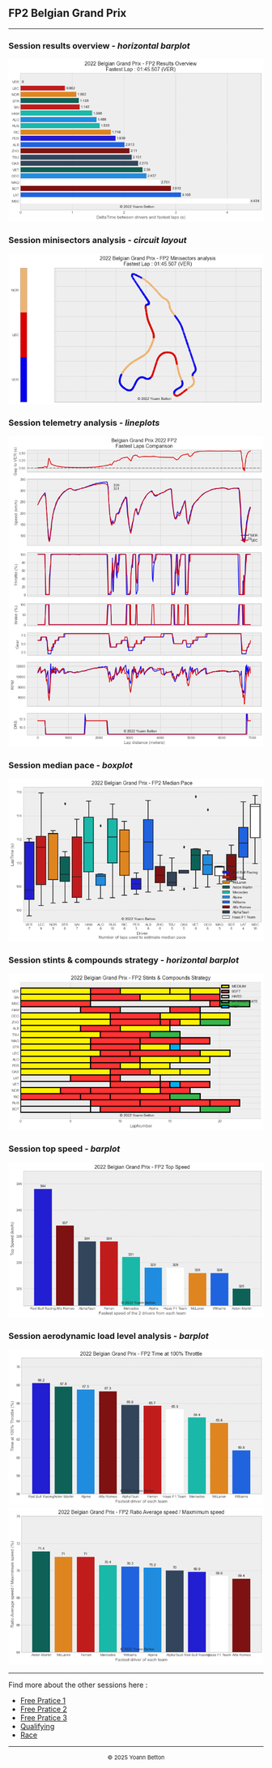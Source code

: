 ## FP2 Belgian Grand Prix

---

### Session results overview - *horizontal barplot*

<img src="/output/2022-08-28_Belgian_Grand_Prix/fp2_results_overview_white.png?raw=true"/>

### Session minisectors analysis - *circuit layout*

<img src="/output/2022-08-28_Belgian_Grand_Prix/fp2_minisectors_analysis_white.png?raw=true"/>

### Session telemetry analysis - *lineplots*

<img src="/output/2022-08-28_Belgian_Grand_Prix/fp2_telemetry_analysis_white.png?raw=true"/>

### Session median pace - *boxplot*

<img src="/output/2022-08-28_Belgian_Grand_Prix/fp2_median_pace_white.png?raw=true"/>

### Session stints & compounds strategy - *horizontal barplot*

<img src="/output/2022-08-28_Belgian_Grand_Prix/fp2_stints_compounds_stategy_white.png?raw=true"/>

### Session top speed - *barplot*

<img src="/output/2022-08-28_Belgian_Grand_Prix/topspeed_fp2_white.png?raw=true"/>

### Session aerodynamic load level analysis - *barplot*

<img src="/output/2022-08-28_Belgian_Grand_Prix/fp2_maximum_throttle_white.png?raw=true"/>

<img src="/output/2022-08-28_Belgian_Grand_Prix/fp2_speed_ratio_white.png?raw=true"/>

--- 

Find more about the other sessions here :
  - [Free Pratice 1](/page/FP1/2022-08-28_Belgian_Grand_Prix)  
  - [Free Pratice 2](/page/FP2/2022-08-28_Belgian_Grand_Prix) 
  - [Free Pratice 3](/page/FP3/2022-08-28_Belgian_Grand_Prix)
  - [Qualifying](/page/Qualifying/2022-08-28_Belgian_Grand_Prix) 
  - [Race](/page/Race/2022-08-28_Belgian_Grand_Prix)

---

<div style="text-align: center">
  <p style="font-size:11px">&copy; 2025 Yoann Betton</p>
</div>

<!-- ---

<p style="font-size:11px">Page generated from <a href="https://github.com/yoannbtn/yoannbtn.github.io">github.com/yoannbtn</a>.</p> -->